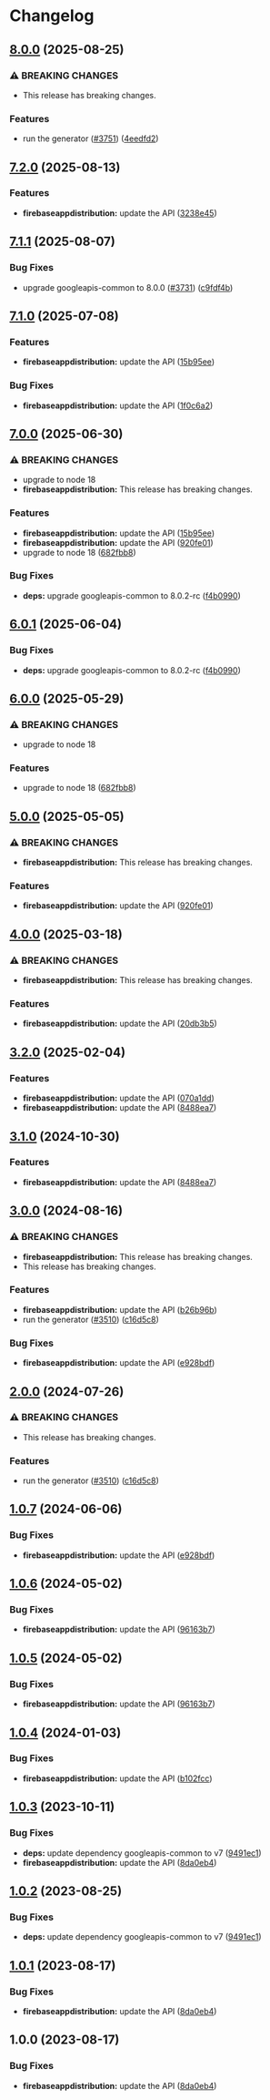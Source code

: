 # Changelog

## [8.0.0](https://github.com/googleapis/google-api-nodejs-client/compare/firebaseappdistribution-v7.2.0...firebaseappdistribution-v8.0.0) (2025-08-25)


### ⚠ BREAKING CHANGES

* This release has breaking changes.

### Features

* run the generator ([#3751](https://github.com/googleapis/google-api-nodejs-client/issues/3751)) ([4eedfd2](https://github.com/googleapis/google-api-nodejs-client/commit/4eedfd211682fc3560fc76319aa66a7988165c24))

## [7.2.0](https://github.com/googleapis/google-api-nodejs-client/compare/firebaseappdistribution-v7.1.1...firebaseappdistribution-v7.2.0) (2025-08-13)


### Features

* **firebaseappdistribution:** update the API ([3238e45](https://github.com/googleapis/google-api-nodejs-client/commit/3238e45f3ce78de6206782b14121689640bb3087))

## [7.1.1](https://github.com/googleapis/google-api-nodejs-client/compare/firebaseappdistribution-v7.1.0...firebaseappdistribution-v7.1.1) (2025-08-07)


### Bug Fixes

* upgrade googleapis-common to 8.0.0  ([#3731](https://github.com/googleapis/google-api-nodejs-client/issues/3731)) ([c9fdf4b](https://github.com/googleapis/google-api-nodejs-client/commit/c9fdf4b34d6c9bcf608eee35dd281d4680be9797))

## [7.1.0](https://github.com/googleapis/google-api-nodejs-client/compare/firebaseappdistribution-v7.0.0...firebaseappdistribution-v7.1.0) (2025-07-08)


### Features

* **firebaseappdistribution:** update the API ([15b95ee](https://github.com/googleapis/google-api-nodejs-client/commit/15b95eeb36088cdf6ac16db6c20c91b15cb8266d))


### Bug Fixes

* **firebaseappdistribution:** update the API ([1f0c6a2](https://github.com/googleapis/google-api-nodejs-client/commit/1f0c6a2271b9a4e9ecc6cd0f257ec91152879514))

## [7.0.0](https://github.com/googleapis/google-api-nodejs-client/compare/firebaseappdistribution-v6.0.1...firebaseappdistribution-v7.0.0) (2025-06-30)


### ⚠ BREAKING CHANGES

* upgrade to node 18
* **firebaseappdistribution:** This release has breaking changes.

### Features

* **firebaseappdistribution:** update the API ([15b95ee](https://github.com/googleapis/google-api-nodejs-client/commit/15b95eeb36088cdf6ac16db6c20c91b15cb8266d))
* **firebaseappdistribution:** update the API ([920fe01](https://github.com/googleapis/google-api-nodejs-client/commit/920fe01d89879d887dc83b7b9c33fedf3ebbc12f))
* upgrade to node 18 ([682fbb8](https://github.com/googleapis/google-api-nodejs-client/commit/682fbb869189ae92b3e9a194d37d0548af0c1f92))


### Bug Fixes

* **deps:** upgrade googleapis-common to 8.0.2-rc ([f4b0990](https://github.com/googleapis/google-api-nodejs-client/commit/f4b099071040cfbcfe4a2e7d487d45ee93b369e0))

## [6.0.1](https://github.com/googleapis/google-api-nodejs-client/compare/firebaseappdistribution-v6.0.0...firebaseappdistribution-v6.0.1) (2025-06-04)


### Bug Fixes

* **deps:** upgrade googleapis-common to 8.0.2-rc ([f4b0990](https://github.com/googleapis/google-api-nodejs-client/commit/f4b099071040cfbcfe4a2e7d487d45ee93b369e0))

## [6.0.0](https://github.com/googleapis/google-api-nodejs-client/compare/firebaseappdistribution-v5.0.0...firebaseappdistribution-v6.0.0) (2025-05-29)


### ⚠ BREAKING CHANGES

* upgrade to node 18

### Features

* upgrade to node 18 ([682fbb8](https://github.com/googleapis/google-api-nodejs-client/commit/682fbb869189ae92b3e9a194d37d0548af0c1f92))

## [5.0.0](https://github.com/googleapis/google-api-nodejs-client/compare/firebaseappdistribution-v4.0.0...firebaseappdistribution-v5.0.0) (2025-05-05)


### ⚠ BREAKING CHANGES

* **firebaseappdistribution:** This release has breaking changes.

### Features

* **firebaseappdistribution:** update the API ([920fe01](https://github.com/googleapis/google-api-nodejs-client/commit/920fe01d89879d887dc83b7b9c33fedf3ebbc12f))

## [4.0.0](https://github.com/googleapis/google-api-nodejs-client/compare/firebaseappdistribution-v3.2.0...firebaseappdistribution-v4.0.0) (2025-03-18)


### ⚠ BREAKING CHANGES

* **firebaseappdistribution:** This release has breaking changes.

### Features

* **firebaseappdistribution:** update the API ([20db3b5](https://github.com/googleapis/google-api-nodejs-client/commit/20db3b52df9048ab0fbdbc8b517b6a221d82d289))

## [3.2.0](https://github.com/googleapis/google-api-nodejs-client/compare/firebaseappdistribution-v3.1.0...firebaseappdistribution-v3.2.0) (2025-02-04)


### Features

* **firebaseappdistribution:** update the API ([070a1dd](https://github.com/googleapis/google-api-nodejs-client/commit/070a1dda262d576beae7ab3944bcab8513be9c82))
* **firebaseappdistribution:** update the API ([8488ea7](https://github.com/googleapis/google-api-nodejs-client/commit/8488ea738ea6b28849ee2d208fc9c8ddc7896ecf))

## [3.1.0](https://github.com/googleapis/google-api-nodejs-client/compare/firebaseappdistribution-v3.0.0...firebaseappdistribution-v3.1.0) (2024-10-30)


### Features

* **firebaseappdistribution:** update the API ([8488ea7](https://github.com/googleapis/google-api-nodejs-client/commit/8488ea738ea6b28849ee2d208fc9c8ddc7896ecf))

## [3.0.0](https://github.com/googleapis/google-api-nodejs-client/compare/firebaseappdistribution-v2.0.0...firebaseappdistribution-v3.0.0) (2024-08-16)


### ⚠ BREAKING CHANGES

* **firebaseappdistribution:** This release has breaking changes.
* This release has breaking changes.

### Features

* **firebaseappdistribution:** update the API ([b26b96b](https://github.com/googleapis/google-api-nodejs-client/commit/b26b96bc90d7722563d105edd639826bfb0e78a6))
* run the generator ([#3510](https://github.com/googleapis/google-api-nodejs-client/issues/3510)) ([c16d5c8](https://github.com/googleapis/google-api-nodejs-client/commit/c16d5c87fb36b2aa38626fa4f8ff12d25a2385ad))


### Bug Fixes

* **firebaseappdistribution:** update the API ([e928bdf](https://github.com/googleapis/google-api-nodejs-client/commit/e928bdff463f201f651b42f18af53a79aa6bca98))

## [2.0.0](https://github.com/googleapis/google-api-nodejs-client/compare/firebaseappdistribution-v1.0.7...firebaseappdistribution-v2.0.0) (2024-07-26)


### ⚠ BREAKING CHANGES

* This release has breaking changes.

### Features

* run the generator ([#3510](https://github.com/googleapis/google-api-nodejs-client/issues/3510)) ([c16d5c8](https://github.com/googleapis/google-api-nodejs-client/commit/c16d5c87fb36b2aa38626fa4f8ff12d25a2385ad))

## [1.0.7](https://github.com/googleapis/google-api-nodejs-client/compare/firebaseappdistribution-v1.0.6...firebaseappdistribution-v1.0.7) (2024-06-06)


### Bug Fixes

* **firebaseappdistribution:** update the API ([e928bdf](https://github.com/googleapis/google-api-nodejs-client/commit/e928bdff463f201f651b42f18af53a79aa6bca98))

## [1.0.6](https://github.com/googleapis/google-api-nodejs-client/compare/firebaseappdistribution-v1.0.5...firebaseappdistribution-v1.0.6) (2024-05-02)


### Bug Fixes

* **firebaseappdistribution:** update the API ([96163b7](https://github.com/googleapis/google-api-nodejs-client/commit/96163b73f732144c3da840b18d6a55aac62d6081))

## [1.0.5](https://github.com/googleapis/google-api-nodejs-client/compare/firebaseappdistribution-v1.0.4...firebaseappdistribution-v1.0.5) (2024-05-02)


### Bug Fixes

* **firebaseappdistribution:** update the API ([96163b7](https://github.com/googleapis/google-api-nodejs-client/commit/96163b73f732144c3da840b18d6a55aac62d6081))

## [1.0.4](https://github.com/googleapis/google-api-nodejs-client/compare/firebaseappdistribution-v1.0.3...firebaseappdistribution-v1.0.4) (2024-01-03)


### Bug Fixes

* **firebaseappdistribution:** update the API ([b102fcc](https://github.com/googleapis/google-api-nodejs-client/commit/b102fccab52fd6fe099b3d1bcb96e7773a74adcf))

## [1.0.3](https://github.com/googleapis/google-api-nodejs-client/compare/firebaseappdistribution-v1.0.2...firebaseappdistribution-v1.0.3) (2023-10-11)


### Bug Fixes

* **deps:** update dependency googleapis-common to v7 ([9491ec1](https://github.com/googleapis/google-api-nodejs-client/commit/9491ec1cdc3c413e7d73edcfcd59cf5c28a7c855))
* **firebaseappdistribution:** update the API ([8da0eb4](https://github.com/googleapis/google-api-nodejs-client/commit/8da0eb460f67f09c495b733e8323b2518fa4cbc8))

## [1.0.2](https://github.com/googleapis/google-api-nodejs-client/compare/firebaseappdistribution-v1.0.1...firebaseappdistribution-v1.0.2) (2023-08-25)


### Bug Fixes

* **deps:** update dependency googleapis-common to v7 ([9491ec1](https://github.com/googleapis/google-api-nodejs-client/commit/9491ec1cdc3c413e7d73edcfcd59cf5c28a7c855))

## [1.0.1](https://github.com/googleapis/google-api-nodejs-client/compare/firebaseappdistribution-v1.0.0...firebaseappdistribution-v1.0.1) (2023-08-17)


### Bug Fixes

* **firebaseappdistribution:** update the API ([8da0eb4](https://github.com/googleapis/google-api-nodejs-client/commit/8da0eb460f67f09c495b733e8323b2518fa4cbc8))

## 1.0.0 (2023-08-17)


### Bug Fixes

* **firebaseappdistribution:** update the API ([8da0eb4](https://github.com/googleapis/google-api-nodejs-client/commit/8da0eb460f67f09c495b733e8323b2518fa4cbc8))
